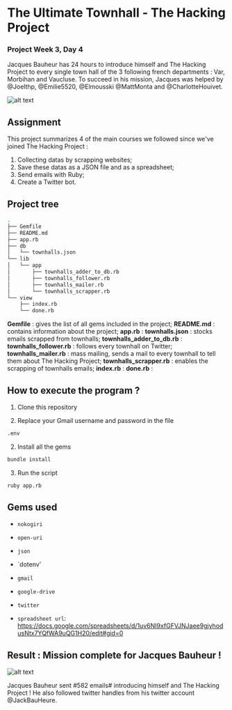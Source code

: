 # The Ultimate Townhall - The Hacking Project
### Project Week 3, Day 4


Jacques Bauheur has 24 hours to introduce himself and The Hacking Project to every single town hall of the 3 following french departments : Var, Morbihan and Vaucluse.
To succeed in his mission, Jacques was helped by @Joelthp, @Emilie5520, @Elmousski @MattMonta and @CharlotteHouivet.


![alt text](http://image.noelshack.com/fichiers/2018/42/4/1539879144-capture-d-ecran-2018-10-18-a-16-47-15.png)


## Assignment

This project summarizes 4 of the main courses we followed since we've joined The Hacking Project : 
1. Collecting datas by scrapping websites;
2. Save these datas as a JSON file and as a spreadsheet;
3. Send emails with Ruby;
4. Create a Twitter bot. 

## Project tree 

```sh
.
├── Gemfile
├── README.md
├── app.rb
├── db
│   └── townhalls.json
└── lib
│   └── app
│       ├── townhalls_adder_to_db.rb
│       ├── townhalls_follower.rb
│       ├── townhalls_mailer.rb
│       └── townhalls_scrapper.rb
└── view
    ├── index.rb
    └── done.rb
```
**Gemfile** :  gives the list of all gems included in the project;
**README.md** : contains information about the project;
**app.rb** : 
**townhalls.json** : stocks emails scrapped from townhalls;
**townhalls_adder_to_db.rb** :
**townhalls_follower.rb** : follows every townhall on Twitter;
**townhalls_mailer.rb** : mass mailing, sends a mail to every townhall to tell them about The Hacking Project;
**townhalls_scrapper.rb** : enables the scrapping of townhalls emails; 
**index.rb** :
**done.rb** :

## How to execute the program ? 

1. Clone this repository

2. Replace your Gmail username and password in the file
```sh
.env
```
2. Install all the gems
```sh
bundle install
```
3. Run the script
```sh
ruby app.rb
```

## Gems used

- `nokogiri` 
- `open-uri`
- `json`
- `dotenv'
- `gmail`
- `google-drive`
- `twitter`

- `spreadsheet url`: https://docs.google.com/spreadsheets/d/1uv6NI9xfGFVJNJaee9gjyhodusNtx7YQfWA9uQG1H20/edit#gid=0


## Result : Mission complete for Jacques Bauheur !

![alt text](http://image.noelshack.com/fichiers/2018/42/4/1539885175-capture-d-ecran-2018-10-18-a-19-52-27.png)

Jacques Bauheur sent #582 emails# introducing himself and The Hacking Project !
He also followed twitter handles from his twitter account @JackBauHeure. 



